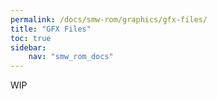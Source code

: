 ```yaml
---
permalink: /docs/smw-rom/graphics/gfx-files/
title: "GFX Files"
toc: true
sidebar:
    nav: "smw_rom_docs"
---
```


WIP